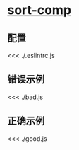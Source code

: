 # [sort-comp](https://github.com/jsx-eslint/eslint-plugin-react/blob/master/docs/rules/sort-comp.md)

## 配置

<<< ./.eslintrc.js

## 错误示例

<<< ./bad.js

## 正确示例

<<< ./good.js
